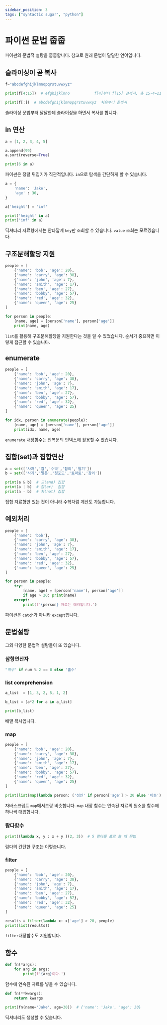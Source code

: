 ```yaml
---
sidebar_position: 3
tags: ["syntactic sugar", "python"]
---
```


# 파이썬 문법 줍줍

파이썬의 문법적 설탕을 줍줍합니다. 참고로 원래 문법이 달달한 언어입니다.

## 슬라이싱이 곧 복사

```py
f="abcdefghijklmnopqrstuvwxyz"

print(f[4:15])  # efghijklmno           f[4]부터 f[15] 전까지, 총 15-4=11개!

print(f[:])  # abcdefghijklmnopqrstuvwxyz  처음부터 끝까지
```

슬라이싱 문법부터 달달한데 슬라이싱을 하면서 복사를 합니다.

## in 연산

```py
a = [1, 2, 3, 4, 5]

a.append(99)
a.sort(reverse=True)

print(6 in a)
```

파이썬은 정렬 뒤집기가 직관적입니다. `in`으로 탐색을 간단하게 할 수 있습니다.

```py
a = {
    'name': 'Jake',
    'age' : 30,
}

a['height'] = 'inf'

print('height' in a)
print('inf' in a)
```

딕셔너리 자료형에서는 안타깝게 `key`만 조회할 수 있습니다. `value` 조회는 모르겠습니다.

## 구조분해할당 지원

```py
people = [
    {'name': 'bob', 'age': 20},
    {'name': 'carry', 'age': 38},
    {'name': 'john', 'age': 7},
    {'name': 'smith', 'age': 17},
    {'name': 'ben', 'age': 27},
    {'name': 'bobby', 'age': 57},
    {'name': 'red', 'age': 32},
    {'name': 'queen', 'age': 25}
]

for person in people:
    [name, age] = [person['name'], person['age']]
    print(name, age)
```

`list`를 활용해 구조분해할당을 지원한다는 것을 알 수 있었습니다. 순서가 중요하면 이렇게 접근할 수 있습니다.

## enumerate

```py
people = [
    {'name': 'bob', 'age': 20},
    {'name': 'carry', 'age': 38},
    {'name': 'john', 'age': 7},
    {'name': 'smith', 'age': 17},
    {'name': 'ben', 'age': 27},
    {'name': 'bobby', 'age': 57},
    {'name': 'red', 'age': 32},
    {'name': 'queen', 'age': 25}
]

for idx, person in enumerate(people):
    [name, age] = [person['name'], person['age']]
    print(idx, name, age)
```

`enumerate` 내장함수는 반복문의 인덱스에 활용할 수 있습니다.

## 집합(set)과 집합연산

```py
a = set(['사과','감','수박','참외','딸기'])
b = set(['사과','멜론','청포도','토마토','참외'])

print(a & b)  # 교(and) 집합
print(a | b)  # 합(or)  집합
print(a - b)  # 차(not) 집합
```

집합 자료형만 있는 것이 아니라 수학처럼 계산도 가능합니다.

## 예외처리

```py
people = [
    {'name': 'bob'},
    {'name': 'carry', 'age': 38},
    {'name': 'john', 'age': 7},
    {'name': 'smith', 'age': 17},
    {'name': 'ben', 'age': 27},
    {'name': 'bobby', 'age': 57},
    {'name': 'red', 'age': 32},
    {'name': 'queen', 'age': 25}
]

for person in people:
    try:
        [name, age] = [person['name'], person['age']]
        if age > 20: print(name)
    except:
        print(f'{person} 자료는 에러입니다.')
```

파이썬은 `catch`가 아니라 `except`입니다.

## 문법설탕

그외 다양한 문법적 설탕들이 또 있습니다.

### 삼항연산자

```py
"짝수" if num % 2 == 0 else '홀수'
```

### list comprehension

```py
a_list  = [1, 3, 2, 5, 1, 2]

b_list = [a*2 for a in a_list]

print(b_list)
```

배열 복사입니다.

### map

```py
people = [
    {'name': 'bob', 'age': 20},
    {'name': 'carry', 'age': 38},
    {'name': 'john', 'age': 7},
    {'name': 'smith', 'age': 17},
    {'name': 'ben', 'age': 27},
    {'name': 'bobby', 'age': 57},
    {'name': 'red', 'age': 32},
    {'name': 'queen', 'age': 25}
]

print(list(map(lambda person: ('성인' if person['age'] > 20 else '아동'), people)))
```

자바스크립트 `map`메서드랑 비슷합니다. `map` 내장 함수는 연속된 자료의 원소를 함수에 하나씩 대입합니다.

### 람다함수

```py
print((lambda x, y : x + y )(2, 3))  # 5 람다를 홀로 쓸 때 문법
```

람다의 간단한 구조는 이렇습니다.

### filter

```py
people = [
    {'name': 'bob', 'age': 20},
    {'name': 'carry', 'age': 38},
    {'name': 'john', 'age': 7},
    {'name': 'smith', 'age': 17},
    {'name': 'ben', 'age': 27},
    {'name': 'bobby', 'age': 57},
    {'name': 'red', 'age': 32},
    {'name': 'queen', 'age': 25}
]

results = filter(lambda x: x['age'] > 20, people)
print(list(results))
```

`filter`내장함수도 지원합니다.

## 함수

```py
def fn(*args):
    for arg in args:
        print(f'{arg}이다.')

```

함수에 연속된 자료를 넣을 수 있습니다.

```py
def fn(**kwargs):
    return kwargs

print(fn(name='Jake', age=30))  # {'name': 'Jake', 'age': 30}
```

딕셔너리도 생성할 수 있습니다.
